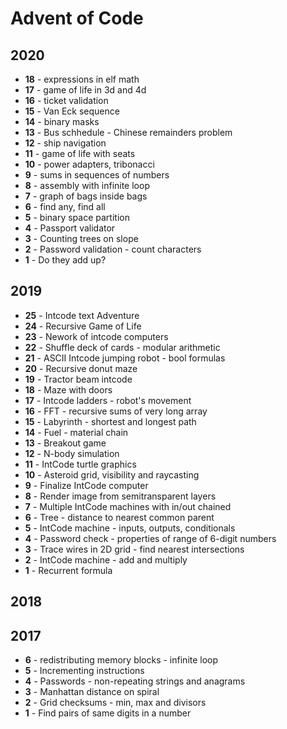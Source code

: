 # Advent of Code

## 2020
* **18** - expressions in elf math
* **17** - game of life in 3d and 4d
* **16** - ticket validation
* **15** - Van Eck sequence
* **14** - binary masks
* **13** - Bus schhedule - Chinese remainders problem
* **12** - ship navigation
* **11** - game of life with seats
* **10** - power adapters, tribonacci
* **9** - sums in sequences of numbers
* **8** - assembly with infinite loop
* **7** - graph of bags inside bags
* **6** - find any, find all
* **5** - binary space partition
* **4** - Passport validator
* **3** - Counting trees on slope
* **2** - Password validation - count characters
* **1** - Do they add up?

## 2019

* **25** - Intcode text Adventure
* **24** - Recursive Game of Life
* **23** - Nework of intcode computers
* **22** - Shuffle deck of cards - modular arithmetic
* **21** - ASCII Intcode jumping robot - bool formulas
* **20** - Recursive donut maze
* **19** - Tractor beam intcode
* **18** - Maze with doors
* **17** - Intcode ladders - robot's movement
* **16** - FFT - recursive sums of very long array
* **15** - Labyrinth - shortest and longest path
* **14** - Fuel - material chain
* **13** - Breakout game
* **12** - N-body simulation
* **11** - IntCode turtle graphics
* **10** - Asteroid grid, visibility and raycasting
* **9** - Finalize IntCode computer
* **8** - Render image from semitransparent layers
* **7** - Multiple IntCode machines with in/out chained
* **6** - Tree - distance to nearest common parent
* **5** - IntCode machine - inputs, outputs, conditionals
* **4** - Password check - properties of range of 6-digit numbers
* **3** - Trace wires in 2D grid - find nearest intersections
* **2** - IntCode machine - add and multiply
* **1** - Recurrent formula

## 2018


## 2017

* **6** - redistributing memory blocks - infinite loop
* **5** - Incrementing instructions
* **4** - Passwords - non-repeating strings and anagrams
* **3** - Manhattan distance on spiral
* **2** - Grid checksums - min, max and divisors
* **1** - Find pairs of same digits in a number
